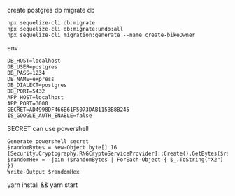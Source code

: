 create postgres db
migrate db 

```
npx sequelize-cli db:migrate
npx sequelize-cli db:migrate:undo:all
npx sequelize-cli migration:generate --name create-bikeOwner

```
env

```
DB_HOST=localhost
DB_USER=postgres
DB_PASS=1234
DB_NAME=express
DB_DIALECT=postgres
DB_PORT=5432
APP_HOST=localhost
APP_PORT=3000
SECRET=AD4998DF466B61F5073DAB115BB8B245
IS_GOOGLE_AUTH_ENABLE=false

```
SECRET can use  powershell
```
Generate powershell secret 
$randomBytes = New-Object byte[] 16
[Security.Cryptography.RNGCryptoServiceProvider]::Create().GetBytes($randomBytes)
$randomHex = -join ($randomBytes | ForEach-Object { $_.ToString("X2") })
Write-Output $randomHex

```

yarn install && yarn start
